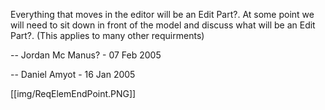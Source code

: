 Everything that moves in the editor will be an Edit Part?. At some point we will need to sit down in front of the model and discuss what will be an Edit Part?. (This applies to many other requirments)

-- Jordan Mc Manus? - 07 Feb 2005

-- Daniel Amyot - 16 Jan 2005 

[[img/ReqElemEndPoint.PNG]]